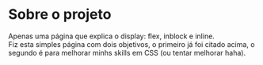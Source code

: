 # Sobre o projeto
Apenas uma página que explica o display: flex, inblock e inline. </br>
Fiz esta simples página com dois objetivos, o primeiro já foi citado acima, o segundo é para melhorar minhs skills em CSS (ou tentar melhorar haha).  


